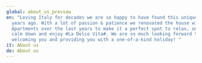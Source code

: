 ```yaml
---
global: about_us_preview
en: "Loving Italy for decades we are so happy to have found this uniqueplacesome
  years ago. With a lot of passion & patience we renovated the house with the
  Apartments over the last years to make it a perfect spot to relax, unwind,
  calm down and enjoy #La Dolce Vita#. We are so much looking forward to
  welcoming you and providing you with a one-of-a-kind holiday! "
it: About us
de: About us
---
```


